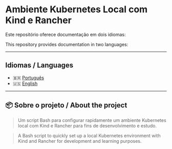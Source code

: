 # Ambiente Kubernetes Local com Kind e Rancher

Este repositório oferece documentação em dois idiomas:  

This repository provides documentation in two languages:

---

## Idiomas / Languages

- 🇧🇷 [Português](README.pt.md)
- 🇺🇸 [English](en/README.en.md)

---

## 📦 Sobre o projeto / About the project

> Um script Bash para configurar rapidamente um ambiente Kubernetes local com Kind e Rancher para fins de desenvolvimento e estudo.  

> A Bash script to quickly set up a local Kubernetes environment with Kind and Rancher for development and learning purposes.
